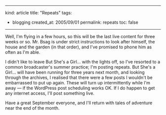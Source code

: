 -----
kind: article
title: "Repeats"
tags:
- blogging
created_at: 2005/09/01
permalink: repeats
toc: false
-----

<p>Well, I'm flying in a few hours, so this will be the last live content for three weeks or so. Mr. Bsag is under strict instructions to look after himself, the house and the garden (in that order), and I've promised to phone him as often as I'm able.</p>

<p>I didn't like to leave But She's a Girl... with the lights off, so I've resorted to a common broadcaster's summer practice; I'm posting repeats. But She's a Girl... will have been running for three years next month, and looking through the archives, I realised that there were a few posts I wouldn't be embarrassed to put up again. These will turn up intermittently while I'm away &mdash; if the WordPress post scheduling works OK. If I do happen to get any internet access, I'll post something live.</p>

<p>Have a great September everyone, and I'll return with tales of adventure near the end of the month.</p>



